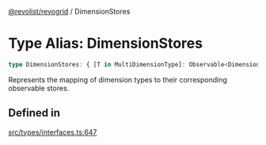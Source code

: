 [@revolist/revogrid](README.md) / DimensionStores

# Type Alias: DimensionStores

```ts
type DimensionStores: { [T in MultiDimensionType]: Observable<DimensionSettingsState> };
```

Represents the mapping of dimension types to their corresponding observable stores.

## Defined in

[src/types/interfaces.ts:647](https://github.com/revolist/revogrid/blob/684eab34b16e993178d736466d35507eda9850cd/src/types/interfaces.ts#L647)

